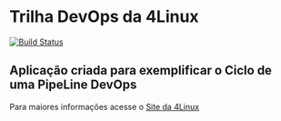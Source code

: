 # Trilha DevOps da 4Linux

<!-- Altere a Flag abaixo com sua URL do Travis -->
[![Build Status](https://travis-ci.org/KaioAngelino/DevOpsLab-HelloWorld.svg?branch=master)](https://travis-ci.org/KaioAngelino/DevOpsLab-HelloWorld)

## Aplicação criada para exemplificar o Ciclo de uma PipeLine DevOps


Para maiores informações acesse o [Site da 4Linux](https://www.4linux.com.br/cursos/devops)
